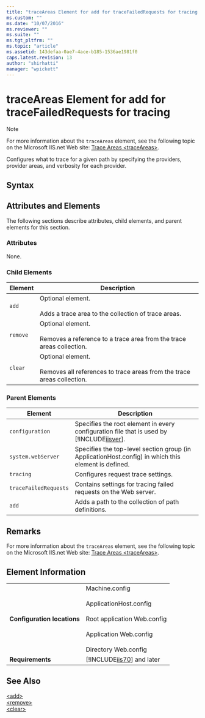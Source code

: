 ```yaml
---
title: "traceAreas Element for add for traceFailedRequests for tracing | Microsoft Docs"
ms.custom: ""
ms.date: "10/07/2016"
ms.reviewer: ""
ms.suite: ""
ms.tgt_pltfrm: ""
ms.topic: "article"
ms.assetid: 143defaa-0ae7-4ace-b185-1536ae1981f0
caps.latest.revision: 13
author: "shirhatti"
manager: "wpickett"
---
```

# traceAreas Element for add for traceFailedRequests for tracing
> [!NOTE]
>  For more information about the `traceAreas` element, see the following topic on the Microsoft IIS.net Web site: [Trace Areas \<traceAreas>](http://www.iis.net/ConfigReference/system.webServer/tracing/traceFailedRequests/add/traceAreas).  
  
 Configures what to trace for a given path by specifying the providers, provider areas, and verbosity for each provider.  
  
## Syntax  
  
## Attributes and Elements  
 The following sections describe attributes, child elements, and parent elements for this section.  
  
### Attributes  
 None.  
  
### Child Elements  
  
|Element|Description|  
|-------------|-----------------|  
|`add`|Optional element.<br /><br /> Adds a trace area to the collection of trace areas.|  
|`remove`|Optional element.<br /><br /> Removes a reference to a trace area from the trace areas collection.|  
|`clear`|Optional element.<br /><br /> Removes all references to trace areas from the trace areas collection.|  
  
### Parent Elements  
  
|Element|Description|  
|-------------|-----------------|  
|`configuration`|Specifies the root element in every configuration file that is used by [!INCLUDE[iisver](../../reference/admin/includes/iisver-md.md)].|  
|`system.webServer`|Specifies the top-level section group (in ApplicationHost.config) in which this element is defined.|  
|`tracing`|Configures request trace settings.|  
|`traceFailedRequests`|Contains settings for tracing failed requests on the Web server.|  
|`add`|Adds a path to the collection of path definitions.|  
  
## Remarks  
 For more information about the `traceAreas` element, see the following topic on the Microsoft IIS.net Web site: [Trace Areas \<traceAreas>](http://www.iis.net/ConfigReference/system.webServer/tracing/traceFailedRequests/add/traceAreas).  
  
## Element Information  
  
|||  
|-|-|  
|**Configuration locations**|Machine.config<br /><br /> ApplicationHost.config<br /><br /> Root application Web.config<br /><br /> Application Web.config<br /><br /> Directory Web.config|  
|**Requirements**|[!INCLUDE[iis70](../../reference/admin/includes/iis70-md.md)] and later|  
  
## See Also  
 [\<add>](../../reference/admin/add-element-for-traceareas-for-add-for-tracefailedrequests-for-tracing.md)   
 [\<remove>](../../reference/admin/remove-element-for-traceareas-for-add-for-tracefailedrequests-for-tracing.md)   
 [\<clear>](../../reference/admin/clear-element-for-traceareas-for-add-for-tracefailedrequests-for-tracing.md)